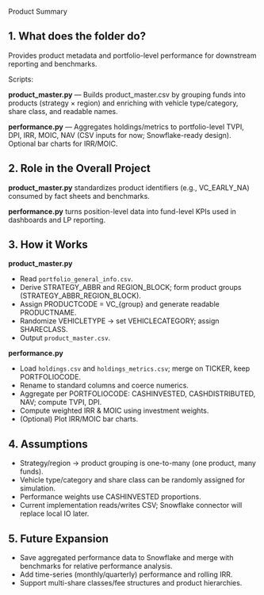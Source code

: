 Product Summary
## 1. What does the folder do?

Provides product metadata and portfolio-level performance for downstream reporting and benchmarks.

Scripts:

**product_master.py** — Builds product_master.csv by grouping funds into products (strategy × region) and enriching with vehicle type/category, share class, and readable names.

**performance.py** — Aggregates holdings/metrics to portfolio-level TVPI, DPI, IRR, MOIC, NAV (CSV inputs for now; Snowflake-ready design). Optional bar charts for IRR/MOIC.


## 2. Role in the Overall Project
**product_master.py** standardizes product identifiers (e.g., VC_EARLY_NA) consumed by fact sheets and benchmarks.

**performance.py** turns position-level data into fund-level KPIs used in dashboards and LP reporting.

## 3. How it Works
**product_master.py**
- Read `portfolio_general_info.csv`.
- Derive STRATEGY_ABBR and REGION_BLOCK; form product groups (STRATEGY_ABBR_REGION_BLOCK).
- Assign PRODUCTCODE = VC_{group} and generate readable PRODUCTNAME.
- Randomize VEHICLETYPE → set VEHICLECATEGORY; assign SHARECLASS.
- Output `product_master.csv`.

**performance.py**
- Load `holdings.csv` and `holdings_metrics.csv`; merge on TICKER, keep PORTFOLIOCODE.
- Rename to standard columns and coerce numerics.
- Aggregate per PORTFOLIOCODE: CASHINVESTED, CASHDISTRIBUTED, NAV; compute TVPI, DPI.
- Compute weighted IRR & MOIC using investment weights.
- (Optional) Plot IRR/MOIC bar charts.

## 4. Assumptions
- Strategy/region → product grouping is one-to-many (one product, many funds).
- Vehicle type/category and share class can be randomly assigned for simulation.
- Performance weights use CASHINVESTED proportions.
- Current implementation reads/writes CSV; Snowflake connector will replace local IO later.
## 5. Future Expansion
- Save aggregated performance data to Snowflake and merge with benchmarks for relative performance analysis.
- Add time-series (monthly/quarterly) performance and rolling IRR.
- Support multi-share classes/fee structures and product hierarchies.
